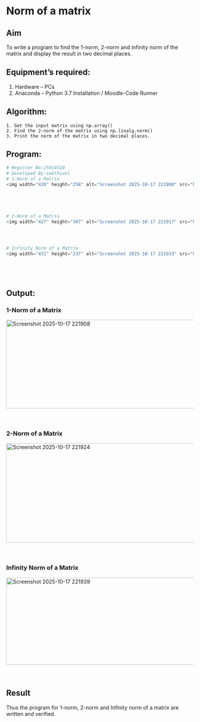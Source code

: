 # Norm of a matrix
## Aim
To write a program to find the 1-norm, 2-norm and infinity norm of the matrix and display the result in two decimal places.
## Equipment’s required:
1.	Hardware – PCs
2.	Anaconda – Python 3.7 Installation / Moodle-Code Runner
## Algorithm:
	1. Get the input matrix using np.array()   
    2. Find the 2-norm of the matrix using np.linalg.norm()
	3. Print the norm of the matrix in two decimal places.
## Program:
```Python
# Register No:25014510
# Developed By:sakthivel
# 1-Norm of a Matrix
<img width="420" height="258" alt="Screenshot 2025-10-17 221900" src="https://github.com/user-attachments/assets/c31c1acb-e4d4-479b-a369-87bf229c9927" />





# 2-Norm of a Matrix
<img width="427" height="307" alt="Screenshot 2025-10-17 221917" src="https://github.com/user-attachments/assets/72a2b59f-d102-43c6-bd1d-f5149dfc80cd" />




# Infinity Norm of a Matrix
<img width="431" height="237" alt="Screenshot 2025-10-17 221933" src="https://github.com/user-attachments/assets/ac72931c-9b7f-4642-ad83-da515c28255b" />






```
## Output:
### 1-Norm of a Matrix
<img width="602" height="238" alt="Screenshot 2025-10-17 221908" src="https://github.com/user-attachments/assets/d73b9e5f-dda5-4883-8e1c-d8d3831e926a" />

<br>
<br>
<br>

### 2-Norm of a Matrix
<img width="540" height="267" alt="Screenshot 2025-10-17 221924" src="https://github.com/user-attachments/assets/67a1cf5c-989d-40dc-934c-b56ee55e9a83" />

<br>
<br>
<br>

### Infinity Norm of a Matrix
<img width="591" height="234" alt="Screenshot 2025-10-17 221939" src="https://github.com/user-attachments/assets/b226cdb1-db98-46b9-a418-49160083c0cb" /> 

<br>
<br>
<br>

## Result
Thus the program for 1-norm, 2-norm and Infinity norm of a matrix are written and verified.
